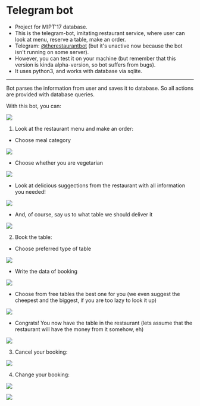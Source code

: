 Telegram bot 
============
* Project for MIPT'17 database.
* This is the telegram-bot, imitating restaurant service, where user can look at menu, reserve a table, make an order.
* Telegram: [@therestaurantbot](https://telegram.me/therestaurantbot) (but it's unactive now because the bot isn't running on some server).
* However, you can test it on your machine (but remember that this version is kinda alpha-version, so bot suffers from bugs).
* It uses python3, and works with database via sqlite.
---
Bot parses the information from user and saves it to database. So all actions are provided with database queries.

With this bot, you can:

![](https://github.com/mary3000/telegram-restaurant-bot/blob/master/screenshots/Screenshot_1.png)

1. Look at the restaurant menu and make an order:

* Choose meal category

![](https://github.com/mary3000/telegram-restaurant-bot/blob/master/screenshots/Screenshot_2.png)
* Choose whether you are vegetarian

![](https://github.com/mary3000/telegram-restaurant-bot/blob/master/screenshots/Screenshot_3.png)
* Look at delicious suggections from the restaurant with all information you needed!

![](https://github.com/mary3000/telegram-restaurant-bot/blob/master/screenshots/Screenshot_4.png)
* And, of course, say us to what table we should deliver it

![](https://github.com/mary3000/telegram-restaurant-bot/blob/master/screenshots/Screenshot_13.png)

2. Book the table:

* Choose preferred type of table

![](https://github.com/mary3000/telegram-restaurant-bot/blob/master/screenshots/Screenshot_6.png)
* Write the data of booking

![](https://github.com/mary3000/telegram-restaurant-bot/blob/master/screenshots/Screenshot_7.png)
* Choose from free tables the best one for you (we even suggest the cheepest and the biggest, if you are too lazy to look it up) 

![](https://github.com/mary3000/telegram-restaurant-bot/blob/master/screenshots/Screenshot_8.png)
* Congrats! You now have the table in the restaurant (lets assume that the restaurant will have the money from it somehow, eh)

![](https://github.com/mary3000/telegram-restaurant-bot/blob/master/screenshots/Screenshot_9.png)

3. Cancel your booking:

![](https://github.com/mary3000/telegram-restaurant-bot/blob/master/screenshots/Screenshot_10.png)

4. Change your booking:

![](https://github.com/mary3000/telegram-restaurant-bot/blob/master/screenshots/Screenshot_11.png)

![](https://github.com/mary3000/telegram-restaurant-bot/blob/master/screenshots/Screenshot_12.png)
